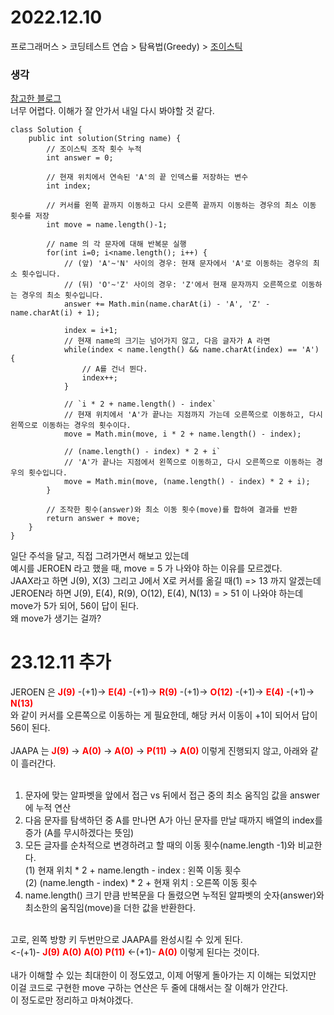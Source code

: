 # 2022.12.10
프로그래머스 > 코딩테스트 연습 > 탐욕법(Greedy) > [조이스틱](https://school.programmers.co.kr/learn/courses/30/lessons/42860?language=java)

### 생각
[참고한 블로그](https://yummy0102.tistory.com/359)<br>
너무 어렵다. 이해가 잘 안가서 내일 다시 봐야할 것 같다.
```
class Solution {
    public int solution(String name) {
        // 조이스틱 조작 횟수 누적
        int answer = 0;

        // 현재 위치에서 연속된 'A'의 끝 인덱스를 저장하는 변수
        int index;

        // 커서를 왼쪽 끝까지 이동하고 다시 오른쪽 끝까지 이동하는 경우의 최소 이동 횟수를 저장
        int move = name.length()-1;

        // name 의 각 문자에 대해 반복문 실행
        for(int i=0; i<name.length(); i++) {
            // (앞) 'A'~'N' 사이의 경우: 현재 문자에서 'A'로 이동하는 경우의 최소 횟수입니다.
            // (뒤) 'O'~'Z' 사이의 경우: 'Z'에서 현재 문자까지 오른쪽으로 이동하는 경우의 최소 횟수입니다.
            answer += Math.min(name.charAt(i) - 'A', 'Z' - name.charAt(i) + 1);

            index = i+1;
            // 현재 name의 크기는 넘어가지 않고, 다음 글자가 A 라면
            while(index < name.length() && name.charAt(index) == 'A') {
                // A를 건너 뛴다.
                index++;
            }

            // `i * 2 + name.length() - index`
            // 현재 위치에서 'A'가 끝나는 지점까지 가는데 오른쪽으로 이동하고, 다시 왼쪽으로 이동하는 경우의 횟수이다.
            move = Math.min(move, i * 2 + name.length() - index);

            // (name.length() - index) * 2 + i`
            // 'A'가 끝나는 지점에서 왼쪽으로 이동하고, 다시 오른쪽으로 이동하는 경우의 횟수입니다.
            move = Math.min(move, (name.length() - index) * 2 + i);
        }

        // 조작한 횟수(answer)와 최소 이동 횟수(move)를 합하여 결과를 반환
        return answer + move;
    }
}
```
일단 주석을 달고, 직접 그려가면서 해보고 있는데<br>
예시를 JEROEN 라고 했을 때, move = 5 가 나와야 하는 이유를 모르겠다.<br>
JAAX라고 하면 J(9), X(3) 그리고 J에서 X로 커서를 옮길 때(1) => 13 까지 알겠는데<br>
JEROEN라 하면 J(9), E(4), R(9), O(12), E(4), N(13) = > 51 이 나와야 하는데 move가 5가 되어, 56이 답이 된다.<br>
왜 move가 생기는 걸까?

# 23.12.11 추가
JEROEN 은 <b style=color:red>J(9)</b> -(+1)-> <b style=color:red>E(4)</b> -(+1)-> <b style=color:red>R(9)</b> -(+1)-> <b style=color:red>O(12)</b> -(+1)-> <b style=color:red>E(4)</b> -(+1)-> <b style=color:red>N(13)</b><br>
와 같이 커서를 오른쪽으로 이동하는 게 필요한데, 해당 커서 이동이 +1이 되어서 답이 56이 된다.
<br><br>
JAAPA 는 <b style=color:red>J(9)</b> -> <b style=color:red>A(0)</b> -> <b style=color:red>A(0)</b> -> <b style=color:red>P(11)</b> -> <b style=color:red>A(0)</b> 이렇게 진행되지 않고, 아래와 같이 흘러간다.
<br><br>

1. 문자에 맞는 알파벳을 앞에서 접근 vs 뒤에서 접근 중의 최소 움직임 값을 answer에 누적 연산
2. 다음 문자를 탐색하던 중 A를 만나면 A가 아닌 문자를 만날 때까지 배열의 index를 증가 (A를 무시하겠다는 뜻임)
3. 모든 글자를 순차적으로 변경하려고 할 때의 이동 횟수(name.length -1)와 비교한다.<br>
   (1) 현재 위치 * 2 + name.length - index : 왼쪽 이동 횟수<br>
   (2) (name.length - index) * 2 + 현재 위치 : 오른쪽 이동 횟수<br>
4. name.length() 크기 만큼 반복문을 다 돌렸으면 누적된 알파벳의 숫자(answer)와 최소한의 움직임(move)을 더한 값을 반환한다.

<br>
고로, 왼쪽 방향 키 두번만으로 JAAPA를 완성시킬 수 있게 된다.<br>
<-(+1)- <b style=color:red>J(9)</b> <b style=color:red>A(0)</b> <b style=color:red>A(0)</b>  <b style=color:red>P(11)</b> <-(+1)- <b style=color:red>A(0)</b> 이렇게 된다는 것이다.<br>
<br>
내가 이해할 수 있는 최대한이 이 정도였고, 이제 어떻게 돌아가는 지 이해는 되었지만<br>
이걸 코드로 구현한 move 구하는 연산은 두 줄에 대해서는 잘 이해가 안간다.<br>
이 정도로만 정리하고 마쳐야겠다.